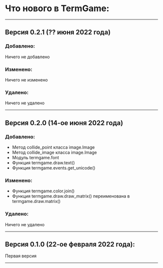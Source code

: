 # Что нового в TermGame:

---
## Версия 0.2.1 (?? июня 2022 года)
### Добавлено:
Ничего не добавлено
### Изменено:
Ничего не изменено
### Удалено:
Ничего не удалено

---
## Версия 0.2.0 (14-ое июня 2022 года)
### Добавлено:
 + Метод collide_point класса image.Image
 + Метод collide_image класса image.Image
 + Модуль termgame.font
 + Функция termgame.draw.text()
 + Функция termgame.events.get_unicode()
### Изменено:
 + Функция termgame.color.join()
 + Функция termgame.draw.draw_matrix() переименована в termgame.draw.matrix()
### Удалено:
Ничего не удалено

---

## Версия 0.1.0 (22-ое февраля 2022 года):
Первая версия

---
